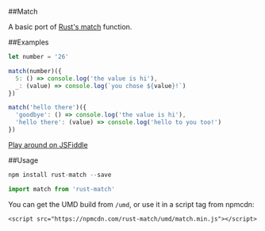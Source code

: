 ##Match

A basic port of [Rust's match](https://doc.rust-lang.org/book/match.html) function.

##Examples

```js
let number = '26'

match(number)({
  5: () => console.log('the value is hi'),
  _: (value) => console.log(`you chose ${value}!`)
})

match('hello there')({
  'goodbye': () => console.log('the value is hi'),
  'hello there': (value) => console.log('hello to you too!')
})
```

[Play around on JSFiddle](https://jsfiddle.net/2ct8d7r9/3/)

##Usage

```js
npm install rust-match --save

import match from 'rust-match'
```

You can get the UMD build from `/umd`, or use it in a script tag from npmcdn:

```
<script src="https://npmcdn.com/rust-match/umd/match.min.js"></script>
```
